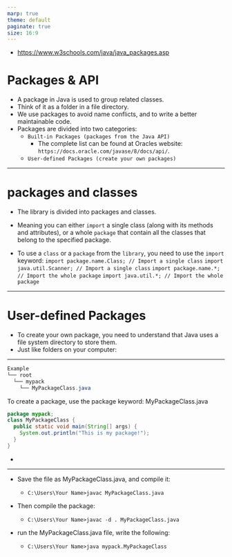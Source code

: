 ```yaml
---
marp: true
theme: default
paginate: true
size: 16:9
---
```


- https://www.w3schools.com/java/java_packages.asp

# Packages & API

- A package in Java is used to group related classes.
- Think of it as a folder in a file directory.
- We use packages to avoid name conflicts, and to write a better maintainable code.
- Packages are divided into two categories:
  - `Built-in Packages (packages from the Java API)`
    - The complete list can be found at Oracles website: `https://docs.oracle.com/javase/8/docs/api/`.
  - `User-defined Packages (create your own packages)`

---

# packages and classes

- The library is divided into packages and classes.
- Meaning you can either `import` a single class (along with its methods and attributes), or a whole `package` that contain all the classes that belong to the specified package.

- To use a `class` or a `package` from the `library`, you need to use the `import` keyword:
  `import package.name.Class; // Import a single class`
  `import java.util.Scanner; // Import a single class`
  `import package.name.*; // Import the whole package`
  `import java.util.*; // Import the whole package`

---

# User-defined Packages

- To create your own package, you need to understand that Java uses a file system directory to store them.
- Just like folders on your computer:

---

```java
Example
└── root
  └── mypack
    └── MyPackageClass.java
```

To create a package, use the package keyword: MyPackageClass.java

```java
package mypack;
class MyPackageClass {
  public static void main(String[] args) {
    System.out.println("This is my package!");
  }
}
```

-

---

- Save the file as MyPackageClass.java, and compile it:

  - `C:\Users\Your Name>javac MyPackageClass.java`

- Then compile the package:

  - `C:\Users\Your Name>javac -d . MyPackageClass.java`

- run the MyPackageClass.java file, write the following:

  - `C:\Users\Your Name>java mypack.MyPackageClass`

